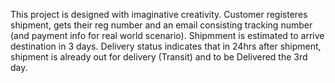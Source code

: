This project is designed with imaginative creativity. Customer registeres shipment, gets their reg number and an email consisting tracking number (and payment info for real world scenario). Shipmment is estimated to arrive destination in 3 days. Delivery status indicates that in 24hrs after shipment, shipment is already out for delivery (Transit) and to be Delivered the 3rd day.